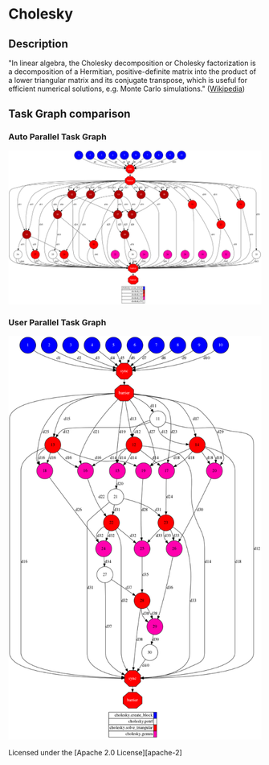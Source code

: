 # Cholesky


## Description

"In linear algebra, the Cholesky decomposition or Cholesky factorization is a 
decomposition of a Hermitian, positive-definite matrix into the product of a
lower triangular matrix and its conjugate transpose, which is useful for 
efficient numerical solutions, e.g. Monte Carlo simulations." 
([Wikipedia][wikipedia-cholesky])


## Task Graph comparison

### Auto Parallel Task Graph

![AutoParallel Task Graph](./autoparallel/complete_graph.png)

### User Parallel Task Graph

![UserParallel Task Graph](./userparallel/complete_graph.png)

Licensed under the [Apache 2.0 License][apache-2]


[wikipedia-cholesky]: https://en.wikipedia.org/wiki/Cholesky_decomposition